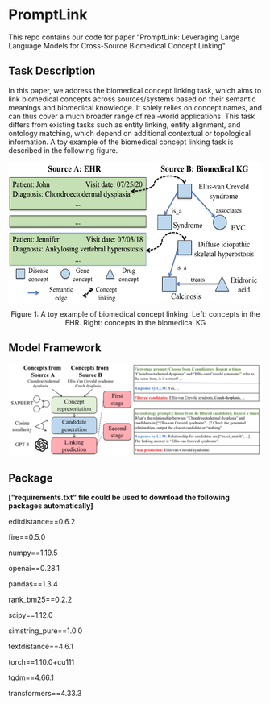 # PromptLink
This repo contains our code for paper "PromptLink: Leveraging Large Language Models for Cross-Source Biomedical Concept Linking".

## Task Description
In this paper, we address the biomedical concept linking task, which aims to link biomedical concepts across sources/systems based on their semantic meanings and biomedical knowledge. It solely relies on concept names, and can thus cover a much broader range of real-world applications. This task differs from existing tasks such as entity linking, entity alignment, and ontology matching, which depend on additional contextual or topological information. A toy example of the biomedical concept linking task is described in the following figure.

<div style="text-align: center;">
    <img src="docs/figure1.png" alt="toy-example" width="570" height="280" style="display: block; margin: auto;">
    <p style="text-align: center;">Figure 1: A toy example of biomedical concept linking. Left: concepts in the EHR. Right: concepts in the biomedical KG</p>
</div>




## Model Framework

![model-framework](docs/figure2.png)

## Package 
**["requirements.txt" file could be used to download the following packages automatically]**

editdistance==0.6.2

fire==0.5.0

numpy==1.19.5

openai==0.28.1

pandas==1.3.4

rank_bm25==0.2.2

scipy==1.12.0

simstring_pure==1.0.0

textdistance==4.6.1

torch==1.10.0+cu111

tqdm==4.66.1

transformers==4.33.3

